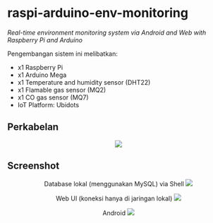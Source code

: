 # raspi-arduino-env-monitoring
<i>Real-time environment monitoring system via Android and Web with Raspberry Pi and Arduino</i>

Pengembangan sistem ini melibatkan:
* x1 Raspberry Pi
* x1 Arduino Mega
* x1 Temperature and humidity sensor (DHT22)
* x1 Flamable gas sensor (MQ2)
* x1 CO gas sensor (MQ7)
* IoT Platform: Ubidots

## Perkabelan

<p align="center"><img src="https://github.com/rifqitama16/raspi-arduino-env-monitoring/blob/master/doc/Schematics.png"></p>

## Screenshot

<p align="center">
  Database lokal (menggunakan MySQL) via Shell
  <img src="https://github.com/rifqitama16/raspi-arduino-env-monitoring/blob/master/doc/database.jpg"></p>

<p align="center">
  Web UI (koneksi hanya di jaringan lokal)
  <img src="https://github.com/rifqitama16/raspi-arduino-env-monitoring/blob/master/doc/web.PNG"></p>
  
<p align="center">
  Android
  <img src="https://github.com/rifqitama16/raspi-arduino-env-monitoring/blob/master/doc/android.jpg"></p>
